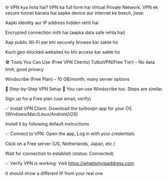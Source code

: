 🌐 VPN kya hota hai? 
VPN ka full form hai Virtual Private Network. VPN ek secure tunnel banata hai aapke device aur internet ke beech, jisse:

Aapki identity aur IP address hidden rehti hai

Encrypted connection milti hai (aapka data safe rehta hai)

Aap public Wi-Fi par bhi securely browse kar sakte ho

Kuch geo-blocked websites ko bhi access kar sakte ho

🛠️ Tools You Can Use (Free VPN Clients)
TutboVPN(Free Tier) – No data limit, good privacy


Windscribe (Free Plan) – 10 GB/month, many server options


🔽 Step-by-Step VPN Setup 
🔐 You can use Windscribe too. Steps are similar.


Sign up for a Free plan (use email, verify)

✅ Install VPN Client:
Download the turbovpn app for your OS (Windows/Mac/Linux/Android/iOS)

Install it by following default instructions

✅ Connect to VPN:
Open the app, Log in with your credentials

Click on a Free server (US, Netherlands, Japan, etc.)

Wait for connection to establish (status: Connected)

✅ Verify VPN is working:
Visit https://whatismyipaddress.com

It should show a different IP from your real one
